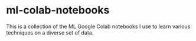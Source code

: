 # ml-colab-notebooks
This is a collection of the ML Google Colab notebooks I use to learn various techniques on a diverse set of data.
